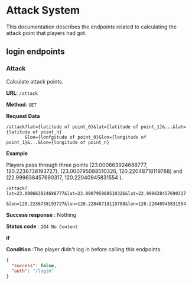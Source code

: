 # Attack System
This documentation describes the endpoints related to calculating the attack point that players had got.

## login endpoints
### Attack
Calculate attack points.

**URL**: `/attack`

**Method**: `GET`

**Request Data**
```aidl
/attack?lat={latitude of point_0}&lat={latitude of point_1}&...&lat={latitude of point_n}
       &lon={lonfgitude of point_0}&lon={longitude of point_1}&...&lon={longitude of point_n}  
```
**Example**

Players pass through three points 
(23.000663924688777, 120.2236738193727), 
(23.000795088510326, 120.22048718119788) and 
(22.999638457690317, 120.22040945831554 ).
```aidl
/attack?lat=23.000663924688777&lat=23.000795088510326&lat=22.999638457690317
       &lon=120.2236738193727&lon=120.22048718119788&lon=120.22040945831554  
```

**Success response** : Nothing

**Status code** : `204 No Content`

**if**

**Condition** :The player didn't log in before calling this endpoints.
```json
{
  "success": false,
  "auth": "/login"
} 
```